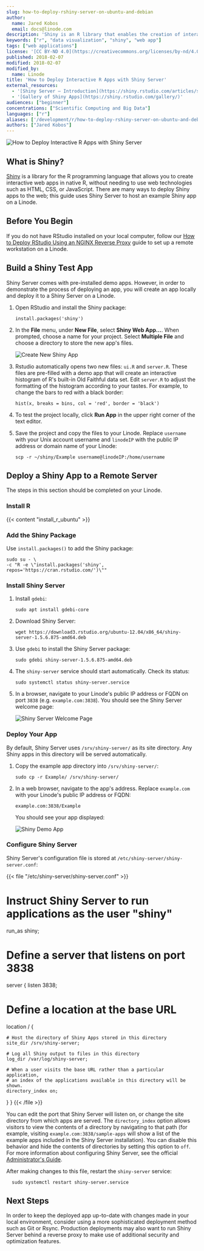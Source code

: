 ```yaml
---
slug: how-to-deploy-rshiny-server-on-ubuntu-and-debian
author:
  name: Jared Kobos
  email: docs@linode.com
description: 'Shiny is an R library that enables the creation of interactive data visualizations. This guide will show how to deploy an R Shiny app using Shiny Server.'
keywords: ["r", "data visualization", "shiny", "web app"]
tags: ["web applications"]
license: '[CC BY-ND 4.0](https://creativecommons.org/licenses/by-nd/4.0)'
published: 2018-02-07
modified: 2018-02-07
modified_by:
  name: Linode
title: 'How to Deploy Interactive R Apps with Shiny Server'
external_resources:
  - '[Shiny Server – Introduction](https://shiny.rstudio.com/articles/shiny-server.html)'
  - '[Gallery of Shiny Apps](https://shiny.rstudio.com/gallery/)'
audiences: ["beginner"]
concentrations: ["Scientific Computing and Big Data"]
languages: ["r"]
aliases: ['/development/r/how-to-deploy-rshiny-server-on-ubuntu-and-debian/']
authors: ["Jared Kobos"]
---
```


![How to Deploy Interactive R Apps with Shiny Server](shiny-server.jpg)

## What is Shiny?

[Shiny](https://shiny.rstudio.com/) is a library for the R programming language that allows you to create interactive web apps in native R, without needing to use web technologies such as HTML, CSS, or JavaScript. There are many ways to deploy Shiny apps to the web; this guide uses Shiny Server to host an example Shiny app on a Linode.

## Before You Begin

If you do not have RStudio installed on your local computer, follow our [How to Deploy RStudio Using an NGINX Reverse Proxy](/docs/guides/how-to-deploy-rstudio-server-using-an-nginx-reverse-proxy/) guide to set up a remote workstation on a Linode.

## Build a Shiny Test App

Shiny Server comes with pre-installed demo apps. However, in order to demonstrate the process of deploying an app, you will create an app locally and deploy it to a Shiny Server on a Linode.

1.  Open RStudio and install the Shiny package:

        install.packages('shiny')

2.  In the **File** menu, under **New File**, select **Shiny Web App...**. When prompted, choose a name for your project. Select **Multiple File** and choose a directory to store the new app's files.

    ![Create New Shiny App](create-shiny-app.png "Create New Shiny App")

3.  Rstudio automatically opens two new files: `ui.R` and `server.R`. These files are pre-filled with a demo app that will create an interactive histogram of R's built-in Old Faithful data set. Edit `server.R` to adjust the formatting of the histogram according to your tastes. For example, to change the bars to red with a black border:

        hist(x, breaks = bins, col = 'red', border = 'black')

4.  To test the project locally, click **Run App** in the upper right corner of the text editor.

5.  Save the project and copy the files to your Linode. Replace `username` with your Unix account username and `linodeIP` with the public IP address or domain name of your Linode:

        scp -r ~/shiny/Example username@linodeIP:/home/username

## Deploy a Shiny App to a Remote Server

The steps in this section should be completed on your Linode.

### Install R

{{< content "install_r_ubuntu" >}}

### Add the Shiny Package

Use `install.packages()` to add the Shiny package:

    sudo su - \
    -c "R -e \"install.packages('shiny', repos='https://cran.rstudio.com/')\""

### Install Shiny Server

1.  Install `gdebi`:

        sudo apt install gdebi-core

2.  Download Shiny Server:

        wget https://download3.rstudio.org/ubuntu-12.04/x86_64/shiny-server-1.5.6.875-amd64.deb

3.  Use `gdebi` to install the Shiny Server package:

        sudo gdebi shiny-server-1.5.6.875-amd64.deb

4.  The `shiny-server` service should start automatically. Check its status:

        sudo systemctl status shiny-server.service

5.  In a browser, navigate to your Linode's public IP address or FQDN on port `3838` (e.g. `example.com:3838`). You should see the Shiny Server welcome page:

    ![Shiny Server Welcome Page](shiny-welcome.png "Shiny Server Welcome Page")

### Deploy Your App

By default, Shiny Server uses `/srv/shiny-server/` as its site directory. Any Shiny apps in this directory will be served automatically.

1.  Copy the example app directory into `/srv/shiny-server/`:

        sudo cp -r Example/ /srv/shiny-server/

2.  In a web browser, navigate to the app's address. Replace `example.com` with your Linode's public IP address or FQDN:

        example.com:3838/Example

    You should see your app displayed:

    ![Shiny Demo App](shiny3.png "Shiny Demo App")

### Configure Shiny Server

Shiny Server's configuration file is stored at `/etc/shiny-server/shiny-server.conf`:

{{< file "/etc/shiny-server/shiny-server.conf" >}}
# Instruct Shiny Server to run applications as the user "shiny"
run_as shiny;

# Define a server that listens on port 3838
server {
  listen 3838;

  # Define a location at the base URL
  location / {

    # Host the directory of Shiny Apps stored in this directory
    site_dir /srv/shiny-server;

    # Log all Shiny output to files in this directory
    log_dir /var/log/shiny-server;

    # When a user visits the base URL rather than a particular application,
    # an index of the applications available in this directory will be shown.
    directory_index on;
  }
}
{{< /file >}}

You can edit the port that Shiny Server will listen on, or change the site directory from which apps are served. The `directory_index` option allows visitors to view the contents of a directory by navigating to that path (for example, visiting `example.com:3838/sample-apps` will show a list of the example apps included in the Shiny Server installation). You can disable this behavior and hide the contents of directories by setting this option to `off`. For more information about configuring Shiny Server, see the official [Administrator's Guide](http://docs.rstudio.com/shiny-server/).

After making changes to this file, restart the `shiny-server` service:

      sudo systemctl restart shiny-server.service

## Next Steps

In order to keep the deployed app up-to-date with changes made in your local environment, consider using a more sophisticated deployment method such as Git or Rsync. Production deployments may also want to run Shiny Server behind a reverse proxy to make use of additional security and optimization features.
